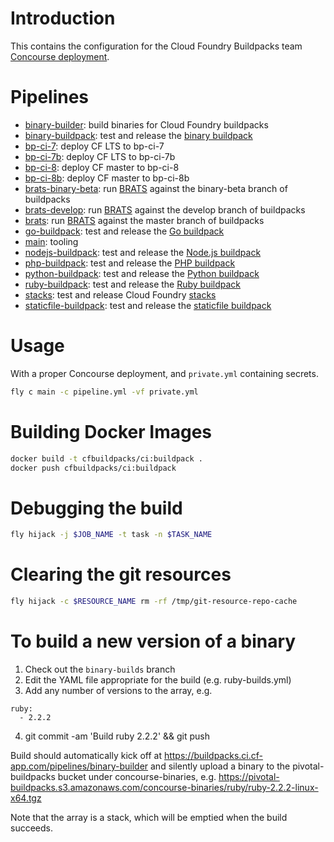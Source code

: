 # Introduction

This contains the configuration for the Cloud Foundry Buildpacks team [Concourse deployment](https://buildpacks.ci.cf-app.com/).

# Pipelines

* [binary-builder](pipelines/binary-builder.yml): build binaries for Cloud Foundry buildpacks
* [binary-buildpack](pipelines/binary-buildpack.yml): test and release the [binary buildpack](https://github.com/cloudfoundry/binary-buildpack)
* [bp-ci-7](pipelines/bp-ci-7.yml): deploy CF LTS to bp-ci-7
* [bp-ci-7b](pipelines/bp-ci-7b.yml): deploy CF LTS to bp-ci-7b
* [bp-ci-8](pipelines/bp-ci-8.yml): deploy CF master to bp-ci-8
* [bp-ci-8b](pipelines/bp-ci-8b.yml): deploy CF master to bp-ci-8b
* [brats-binary-beta](pipelines/brats-binary-beta.yml): run [BRATS](https://github.com/cloudfoundry/brats) against the binary-beta branch of buildpacks
* [brats-develop](pipelines/brats-develop.yml): run [BRATS](https://github.com/cloudfoundry/brats) against the develop branch of buildpacks
* [brats](pipelines/brats.yml): run [BRATS](https://github.com/cloudfoundry/brats) against the master branch of buildpacks
* [go-buildpack](pipelines/go-buildpack): test and release the [Go buildpack](https://github.com/cloudfoundry/go-buildpack)
* [main](pipelines/main): tooling
* [nodejs-buildpack](pipelines/nodejs-buildpack): test and release the [Node.js buildpack](https://github.com/cloudfoundry/nodejs-buildpack)
* [php-buildpack](pipelines/php-buildpack): test and release the [PHP buildpack](https://github.com/cloudfoundry/php-buildpack)
* [python-buildpack](pipelines/python-buildpack): test and release the [Python buildpack](https://github.com/cloudfoundry/python-buildpack)
* [ruby-buildpack](pipelines/ruby-buildpack): test and release the [Ruby buildpack](https://github.com/cloudfoundry/ruby-buildpack)
* [stacks](pipelines/stacks): test and release Cloud Foundry [stacks](https://github.com/cloudfoundry/stacks)
* [staticfile-buildpack](pipelines/staticfile-buildpack): test and release the [staticfile buildpack](https://github.com/cloudfoundry/staticfile-buildpack)

# Usage

With a proper Concourse deployment, and `private.yml` containing secrets.

```sh
fly c main -c pipeline.yml -vf private.yml
```

# Building Docker Images

```sh
docker build -t cfbuildpacks/ci:buildpack .
docker push cfbuildpacks/ci:buildpack
```

# Debugging the build

```sh
fly hijack -j $JOB_NAME -t task -n $TASK_NAME
```

# Clearing the git resources

```sh
fly hijack -c $RESOURCE_NAME rm -rf /tmp/git-resource-repo-cache
```

# To build a new version of a binary

1) Check out the `binary-builds` branch
2) Edit the YAML file appropriate for the build (e.g. ruby-builds.yml)
3) Add any number of versions to the array, e.g.
```
ruby:
  - 2.2.2
```
4) git commit -am 'Build ruby 2.2.2' && git push

Build should automatically kick off at https://buildpacks.ci.cf-app.com/pipelines/binary-builder and silently upload a binary to the pivotal-buildpacks bucket under concourse-binaries, e.g. https://pivotal-buildpacks.s3.amazonaws.com/concourse-binaries/ruby/ruby-2.2.2-linux-x64.tgz

Note that the array is a stack, which will be emptied when the build succeeds.
